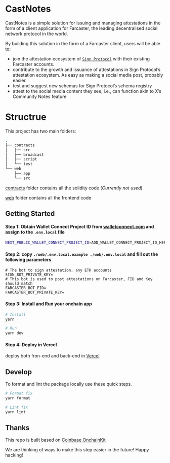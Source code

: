 # CastNotes

CastNotes is a simple solution for issuing and managing attestations in the form of a client application for Farcaster, the leading decentralised social network protocol in the world.

By building this solution in the form of a Farcaster client, users will be able to:

- join the attestation ecosystem of [`Sign Protocol`](https://sign.global/) with their existing Farcaster accounts.
- contribute to the growth and issuance of attestations in Sign Protocol’s attestation ecosystem. As easy as making a social media post, probably easier.
- test and suggest new schemas for Sign Protocol’s schema registry
- attest to the social media content they see, i.e., can function akin to X’s Community Notes feature


# Structrue

This project has two main folders:

```bash
.
├── contracts
│   ├── src
│   ├── broadcast
│   ├── script
│   └── test
└── web
    ├── app
    └── src
```


[contracts](/contracts/README.md) folder contains all the solidity code (*Currently not used*) 

[web](/web/README.md) folder contains all the frontend code


## Getting Started

#### Step 1: Obtain Wallet Connect Project ID from [walletconnect.com](https://cloud.walletconnect.com/sign-in) and assign to the `.env.local` file

```bash
NEXT_PUBLIC_WALLET_CONNECT_PROJECT_ID=ADD_WALLET_CONNECT_PROJECT_ID_HERE
```


#### Step 2: copy `./web/.env.local.example ./web/.env.local` and fill out the following parameters
```
# The bot to sign attestation, any ETH accounts
SIGN_BOT_PRIVATE_KEY=
# This bot is used to post attestations on Farcaster, FID and Key should match
FARCASTER_BOT_FID=
FARCASTER_BOT_PRIVATE_KEY=
```

#### Step 3: Install and Run your onchain app

```bash
# Install
yarn

# Run
yarn dev
```

#### Step 4: Deploy in Vercel

deploy both fron-end and back-end in [Vercel](https://vercel.com/)

## Develop

To format and lint the package locally use these quick steps.

```bash
# Format fix
yarn format

# Lint fix
yarn lint
```

## Thanks

This repo is built based on [Coinbase OnchainKit](https://github.com/coinbase/onchainkit)

We are thinking of ways to make this step easier in the future! Happy hacking!

